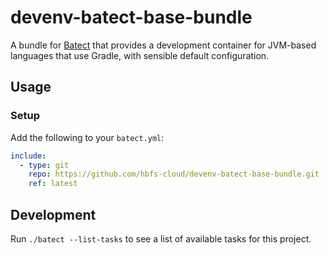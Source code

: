 # devenv-batect-base-bundle

A bundle for [Batect](https://batect.dev) that provides a development container for JVM-based languages that use Gradle, with sensible default configuration.

## Usage

### Setup

Add the following to your `batect.yml`:

```yaml
include:
  - type: git
    repo: https://github.com/hbfs-cloud/devenv-batect-base-bundle.git
    ref: latest
```

## Development

Run `./batect --list-tasks` to see a list of available tasks for this project.
